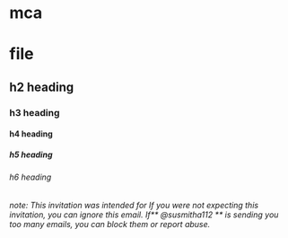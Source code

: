 # mca
# file
## h2 heading
### h3 heading
#### h4 heading
##### h5 heading
###### h6 heading
_note: This invitation was intended for If you were not expecting this invitation, you can ignore this email. If** @susmitha112 ** is sending you too many emails, you can block them or report abuse._
